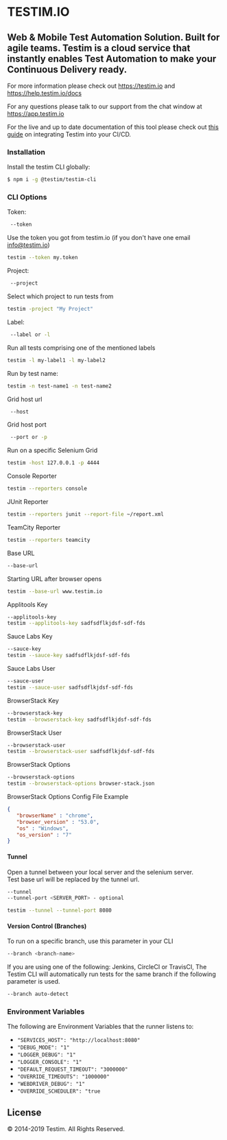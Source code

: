 
# TESTIM.IO
## Web & Mobile Test Automation Solution. Built for agile teams. Testim is a cloud service that instantly enables Test Automation to make your Continuous Delivery ready.

For more information please check out https://testim.io and https://help.testim.io/docs

For any questions please talk to our support from the chat window at https://app.testim.io

For the live and up to date documentation of this tool please check out [this guide](https://help.testim.io/docs/integrate-testim-to-your-ci) on integrating Testim into your CI/CD.

### Installation

Install the testim CLI globally:

```sh
$ npm i -g @testim/testim-cli
```

### CLI Options
Token:
```sh
 --token
```
Use the token you got from testim.io (if you don't have one email [info@testim.io](mailto:info@testim.io))
```sh
testim --token my.token
```

Project:
```sh
 --project
```
Select which project to run tests from
```sh
testim -project "My Project"
```
Label:
```sh
 --label or -l
```
Run all tests comprising one of the mentioned labels
```sh
testim -l my-label1 -l my-label2
```
Run by test name:
```sh
testim -n test-name1 -n test-name2
```
Grid host url
```sh
 --host
```
Grid host port
```sh
 --port or -p
```
Run on a specific Selenium Grid
```sh
testim -host 127.0.0.1 -p 4444
```
Console Reporter
```sh
testim --reporters console
```
JUnit Reporter
```sh
testim --reporters junit --report-file ~/report.xml
```
TeamCity Reporter
```sh
testim --reporters teamcity
```
Base URL
```sh
--base-url
```
Starting URL after browser opens
```sh
testim --base-url www.testim.io
```
Applitools Key
```sh
--applitools-key
testim --applitools-key sadfsdflkjdsf-sdf-fds
```
Sauce Labs Key
```sh
--sauce-key
testim --sauce-key sadfsdflkjdsf-sdf-fds
```
Sauce Labs User
```sh
--sauce-user
testim --sauce-user sadfsdflkjdsf-sdf-fds
```
BrowserStack Key
```sh
--browserstack-key
testim --browserstack-key sadfsdflkjdsf-sdf-fds
```
BrowserStack User
```sh
--browserstack-user
testim --browserstack-user sadfsdflkjdsf-sdf-fds
```
BrowserStack Options
```sh
--browserstack-options
testim --browserstack-options browser-stack.json
```
BrowserStack Options Config File Example

```json
{
   "browserName" : "chrome",
   "browser_version" : "53.0",
   "os" : "Windows",
   "os_version" : "7"
}
```

#### Tunnel
Open a tunnel between your local server and the selenium server.<br />
Test base url will be replaced by the tunnel url.

```sh
--tunnel
--tunnel-port <SERVER_PORT> - optional

testim --tunnel --tunnel-port 8080
```

#### Version Control (Branches)
To run on a specific branch, use this parameter in your CLI

```sh
--branch <branch-name>
```

If you are using one of the following: Jenkins, CircleCI or TravisCI, The Testim CLI will automatically run tests for the same branch if the following parameter is used.

```sh
--branch auto-detect
```

### Environment Variables
The following are Environment Variables that the runner listens to:

* `"SERVICES_HOST": "http://localhost:8080"`
* `"DEBUG_MODE": "1"`
* `"LOGGER_DEBUG": "1"`
* `"LOGGER_CONSOLE": "1"`
* `"DEFAULT_REQUEST_TIMEOUT": "3000000"`
* `"OVERRIDE_TIMEOUTS": "1000000"`
* `"WEBDRIVER_DEBUG": "1"`
* `"OVERRIDE_SCHEDULER": "true`


License
----

© 2014-2019 Testim. All Rights Reserved.
